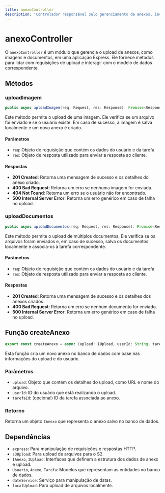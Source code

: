 ```yaml
---
title: anexoController
description: 'Controlador responsável pelo gerenciamento de anexos, incluindo upload de imagens e documentos.'
---
```


# anexoController

O `anexoController` é um módulo que gerencia o upload de anexos, como imagens e documentos, em uma aplicação Express. Ele fornece métodos para lidar com requisições de upload e interagir com o modelo de dados correspondente.

## Métodos

### uploadImagem

```typescript
public async uploadImagem(req: Request, res: Response): Promise<Response>
```

Este método permite o upload de uma imagem. Ele verifica se um arquivo foi enviado e se o usuário existe. Em caso de sucesso, a imagem é salva localmente e um novo anexo é criado.

#### Parâmetros

- `req`: Objeto de requisição que contém os dados do usuário e da tarefa.
- `res`: Objeto de resposta utilizado para enviar a resposta ao cliente.

#### Respostas

- **201 Created**: Retorna uma mensagem de sucesso e os detalhes do anexo criado.
- **400 Bad Request**: Retorna um erro se nenhuma imagem for enviada.
- **404 Not Found**: Retorna um erro se o usuário não for encontrado.
- **500 Internal Server Error**: Retorna um erro genérico em caso de falha no upload.

### uploadDocumentos

```typescript
public async uploadDocumentos(req: Request, res: Response): Promise<Response>
```

Este método permite o upload de múltiplos documentos. Ele verifica se os arquivos foram enviados e, em caso de sucesso, salva os documentos localmente e associa-os à tarefa correspondente.

#### Parâmetros

- `req`: Objeto de requisição que contém os dados do usuário e da tarefa.
- `res`: Objeto de resposta utilizado para enviar a resposta ao cliente.

#### Respostas

- **201 Created**: Retorna uma mensagem de sucesso e os detalhes dos anexos criados.
- **400 Bad Request**: Retorna um erro se nenhum documento for enviado.
- **500 Internal Server Error**: Retorna um erro genérico em caso de falha no upload.

## Função createAnexo

```typescript
export const createAnexo = async (upload: IUpload, userId: String, tarefaId?: string): Promise<IAnexo>
```

Esta função cria um novo anexo no banco de dados com base nas informações do upload e do usuário.

### Parâmetros

- `upload`: Objeto que contém os detalhes do upload, como URL e nome do arquivo.
- `userId`: ID do usuário que está realizando o upload.
- `tarefaId`: (opcional) ID da tarefa associada ao anexo.

### Retorno

Retorna um objeto `IAnexo` que representa o anexo salvo no banco de dados.

## Dependências

- `express`: Para manipulação de requisições e respostas HTTP.
- `s3Upload`: Para upload de arquivos para o S3.
- `IAnexo`, `IUpload`: Interfaces que definem a estrutura dos dados de anexo e upload.
- `Usuario`, `Anexo`, `Tarefa`: Modelos que representam as entidades no banco de dados.
- `dateService`: Serviço para manipulação de datas.
- `localUpload`: Para upload de arquivos localmente.